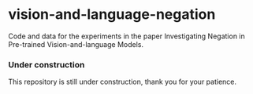 # vision-and-language-negation

Code and data for the experiments in the paper Investigating Negation in Pre-trained Vision-and-language Models.

### Under construction
This repository is still under construction, thank you for your patience.
